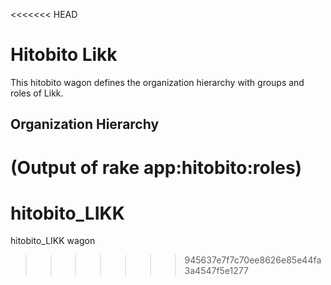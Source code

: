 <<<<<<< HEAD
# Hitobito Likk

This hitobito wagon defines the organization hierarchy with groups and roles
of Likk.


## Organization Hierarchy


(Output of rake app:hitobito:roles)
=======
# hitobito_LIKK
hitobito_LIKK wagon
>>>>>>> 945637e7f7c70ee8626e85e44fa3a4547f5e1277
